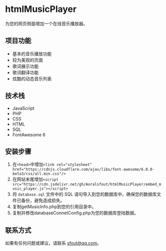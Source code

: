 # htmlMusicPlayer

为您的网页侧面增加一个在线音乐播放器。

## 项目功能

- 基本的音乐播放功能
- 较为美观的页面
- 歌词展示功能
- 歌词翻译功能
- 炫酷的动态音乐列表

## 技术栈

- JavaScript
- PHP
- CSS
- HTML
- SQL
- FontAwesome 6

## 安装步骤

1. 在`<head>`中增加`<link rel="stylesheet" href="https://cdnjs.cloudflare.com/ajax/libs/font-awesome/6.0.0-beta3/css/all.min.css"/>`
2. 在网站末尾增加`<script src="https://cdn.jsdelivr.net/gh/Aoralsfout/htmlMusicPlayer/embed_music_player.js"></script>`
3. 将 `database.sql` 文件中的 SQL 语句导入到您的数据库中，确保您的数据库文件已备份，避免造成损失。
4. 复制getMusicInfo.php到您的引用目录中。
5. 复制并修改databaseConnetConfig.php为您的数据库登陆数据。

## 联系方式
如果有任何问题或建议，请联系 sfout@qq.com。

